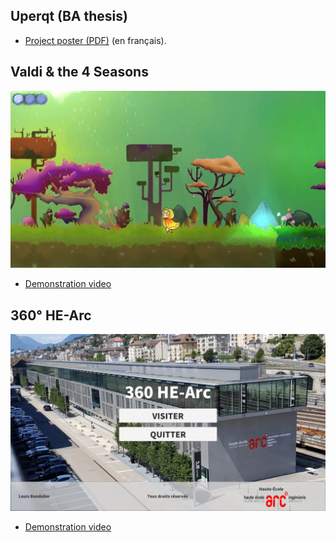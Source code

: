 ## Uperqt (BA thesis)
- [Project poster (PDF)](uperqt_poster.pdf) (en français).

## Valdi & the 4 Seasons
[![Valdi & the 4 Seasons](valdi_cover.png)](https://youtu.be/zzIR6NazFuk)

- [Demonstration video](https://youtu.be/zzIR6NazFuk)

## 360° HE-Arc
[![360° HE-Arc](360_hearc_cover.png)](https://youtu.be/wWhQ7abRNOc)

- [Demonstration video](https://youtu.be/wWhQ7abRNOc)
